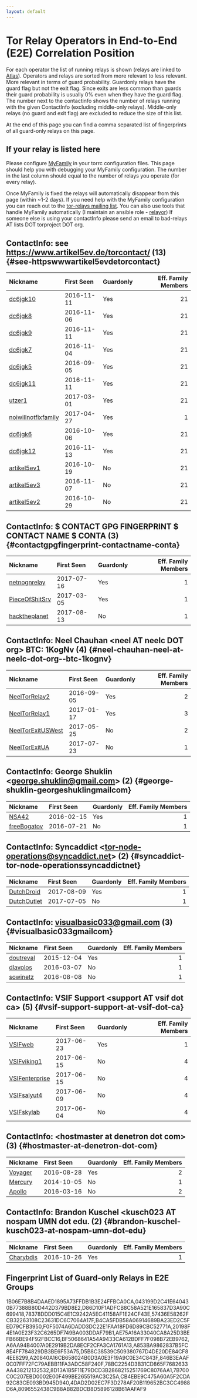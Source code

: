 ```yaml
---
layout: default
---
```



# Tor Relay Operators in End-to-End (E2E) Correlation Position

For each operator the list of running relays is shown (relays are linked to [Atlas](https://atlas.torproject.org)).
Operators and relays are sorted from more relevant to less relevant. More relevant in terms of guard probability.
Guardonly relays have the guard flag but not the exit flag.
Since exits are less common than guards their guard probability is usually 0% even when they have the guard flag.
The number next to the contactinfo shows the number of relays running with the given ContactInfo (excluding middle-only relays).
Middle-only relays (no guard and exit flag) are excluded to reduce the size of this list.

At the end of this page you can find a comma separated list of fingerprints of all guard-only relays on this page.

## If your relay is listed here
Please configure [MyFamily](https://www.torproject.org/docs/tor-manual.html.en#MyFamily) in your torrc configuration files.
This page should help you with debugging your MyFamily configuration. The number in the last column should equal to the number of
relays you operate (for every relay).

Once MyFamily is fixed the relays will automatically disappear from this page (within ~1-2 days).
If you need help with the MyFamily configuration you can reach out to the
[tor-relays mailing list](https://lists.torproject.org/cgi-bin/mailman/listinfo/tor-relays).
You can also use tools that handle MyFamily automatically (I maintain an ansible role - 
[relayor](https://medium.com/@nusenu/deploying-tor-relays-with-ansible-6612593fa34d))
If someone else is using your contactInfo please send an email to bad-relays AT lists DOT torproject DOT org.


## ContactInfo: see https://www.artikel5ev.de/torcontact/ (13) {#see-httpswwwartikel5evdetorcontact}

| Nickname                                                                                              | First Seen   | Guardonly   |   Eff. Family Members |
|:------------------------------------------------------------------------------------------------------|:-------------|:------------|----------------------:|
| [dc6jgk10](https://atlas.torproject.org/#details/D86D10F1ADFCB8C58A521E165837D3A90C699418)            | 2016-11-11   | Yes         |                    21 |
| [dc6jgk8](https://atlas.torproject.org/#details/1B06E7B8B4DAAED1895A73FFDB1B3E24FFBCA0CA)             | 2016-11-06   | Yes         |                    21 |
| [dc6jgk9](https://atlas.torproject.org/#details/78BC2254D3B31CD865F7682633AA438212132532)             | 2016-11-11   | Yes         |                    21 |
| [dc6jgk7](https://atlas.torproject.org/#details/F0F5074A6DADD3DC22E1FAA18FD6D89CBC52771A)             | 2016-11-04   | Yes         |                    21 |
| [dc6jgk5](https://atlas.torproject.org/#details/846B3EAAF0C07FF72FC79AEBB11FA3ADC58F240F)             | 2016-09-05   | Yes         |                    21 |
| [dc6jgk11](https://atlas.torproject.org/#details/7B700C0C207EBD0002E00F499BE265519AC3C25A)            | 2016-11-11   | Yes         |                    21 |
| [utzer1](https://atlas.torproject.org/#details/B4CA5FDB58A06914689BA23ED2C5FED79CFB3950)              | 2017-03-01   | Yes         |                    21 |
| [noiwillnotfixfamily](https://atlas.torproject.org/#details/4DAD2D02EC7F3D278AF20B119652BC3CC4988D6A) | 2017-04-27   | Yes         |                     1 |
| [dc6jgk6](https://atlas.torproject.org/#details/A6AA94B4007A0E2919B2DA8ECF2CFA3CA1761A13)             | 2016-10-06   | Yes         |                    21 |
| [dc6jgk12](https://atlas.torproject.org/#details/A853BA9862837B5FC8E4FF784829DB3BE6F53A75)            | 2016-11-13   | Yes         |                    21 |
| [artikel5ev1](https://atlas.torproject.org/#details/0BC8BA32CC3CB0F598E0C92778F7C0946DFBCE91)         | 2016-10-19   | No          |                    21 |
| [artikel5ev3](https://atlas.torproject.org/#details/7458E9E8AA636DE53F383575E41AA4A6227376D9)         | 2016-11-07   | No          |                    21 |
| [artikel5ev2](https://atlas.torproject.org/#details/DC2191663DD4BAECB34F949CCAC3FDA004CE5BCE)         | 2016-10-29   | No          |                    21 |

## ContactInfo: $ CONTACT GPG FINGERPRINT $ CONTACT NAME $ CONTA (3) {#contactgpgfingerprint-contactname-conta}

| Nickname                                                                                         | First Seen   | Guardonly   |   Eff. Family Members |
|:-------------------------------------------------------------------------------------------------|:-------------|:------------|----------------------:|
| [netnognrelay](https://atlas.torproject.org/#details/57436E58262FCB32263108C23631DC6C7064A17F)   | 2017-07-16   | Yes         |                     1 |
| [PieceOfShitSrv](https://atlas.torproject.org/#details/8D13A1B5F11E79DCD3B2868215251769C8076AA1) | 2017-03-05   | Yes         |                     1 |
| [hacktheplanet](https://atlas.torproject.org/#details/F484276FC3BFE743AEFDA937E25C26518D1226BE)  | 2017-08-13   | No          |                     1 |

## ContactInfo: Neel Chauhan &lt;neel AT neelc DOT org&gt; BTC: 1KogNv (4) {#neel-chauhan-neel-at-neelc-dot-org--btc-1kognv}

| Nickname                                                                                            | First Seen   | Guardonly   |   Eff. Family Members |
|:----------------------------------------------------------------------------------------------------|:-------------|:------------|----------------------:|
| [NeelTorRelay2](https://atlas.torproject.org/#details/D5B8C38539C509380767D4DE20DE84CF84EE8299)     | 2016-09-05   | Yes         |                     2 |
| [NeelTorRelay1](https://atlas.torproject.org/#details/A20840A16CB658024B0D3A0E3F19A9C0E34C843F)     | 2017-01-17   | Yes         |                     3 |
| [NeelTorExitUSWest](https://atlas.torproject.org/#details/0D8211D34F29F51D690303E319766E1B7C28BADB) | 2017-05-25   | No          |                     2 |
| [NeelTorExitUA](https://atlas.torproject.org/#details/976652C0FF243539B1A966F2C27F00C3724545C0)     | 2017-07-23   | No          |                     1 |

## ContactInfo: George Shuklin &lt;george.shuklin@gmail.com&gt; (2) {#george-shuklin-georgeshuklingmailcom}

| Nickname                                                                                      | First Seen   | Guardonly   |   Eff. Family Members |
|:----------------------------------------------------------------------------------------------|:-------------|:------------|----------------------:|
| [NSA42](https://atlas.torproject.org/#details/20198F4E1A0E23F32C6265DF749BA003DDAF79B1)       | 2016-02-15   | Yes         |                     1 |
| [freeBogatov](https://atlas.torproject.org/#details/CB6FF27F3A474F6A67D20683C9C97DC275F2658F) | 2016-07-21   | No          |                     1 |

## ContactInfo: Syncaddict &lt;tor-node-operations@syncaddict.net&gt; (2) {#syncaddict-tor-node-operationssyncaddictnet}

| Nickname                                                                                      | First Seen   | Guardonly   |   Eff. Family Members |
|:----------------------------------------------------------------------------------------------|:-------------|:------------|----------------------:|
| [DutchDroid](https://atlas.torproject.org/#details/BF5068641A54A9433CA612BDFF7F098B72EB9762)  | 2017-08-09   | Yes         |                     1 |
| [DutchOutlet](https://atlas.torproject.org/#details/F0AAF9279CF541144C374D4D60CDCFA45CDB86E3) | 2017-07-05   | No          |                     1 |

## ContactInfo: visualbasic033@gmail.com (3) {#visualbasic033gmailcom}

| Nickname                                                                                    | First Seen   | Guardonly   |   Eff. Family Members |
|:--------------------------------------------------------------------------------------------|:-------------|:------------|----------------------:|
| [doutreval](https://atlas.torproject.org/#details/CB4EBE9C475A60A5F2CDA92C83CE093BD945D940) | 2015-12-04   | Yes         |                     1 |
| [dlavolos](https://atlas.torproject.org/#details/6E41F9BC3FE626D1897865CE9A9335D09A8DA5FE)  | 2016-03-07   | No          |                     1 |
| [sowinetz](https://atlas.torproject.org/#details/A041B285B228241C3185483EEF42F0BC96D40BFB)  | 2016-08-08   | No          |                     1 |

## ContactInfo: VSIF Support &lt;support AT vsif dot ca&gt; (5) {#vsif-support-support-at-vsif-dot-ca}

| Nickname                                                                                         | First Seen   | Guardonly   |   Eff. Family Members |
|:-------------------------------------------------------------------------------------------------|:-------------|:------------|----------------------:|
| [VSIFweb](https://atlas.torproject.org/#details/78378DDD015C4E1C9242A5EC41158AF1E24CF43E)        | 2017-06-23   | Yes         |                     1 |
| [VSIFviking1](https://atlas.torproject.org/#details/1DEB985E3EEC0E7E0F6A887B417065E63522C5E2)    | 2017-06-15   | No          |                     4 |
| [VSIFenterprise](https://atlas.torproject.org/#details/59AE2B55941324B24354ADAAF971FC2C9F836963) | 2017-06-15   | No          |                     4 |
| [VSIFsalyut4](https://atlas.torproject.org/#details/D2461A903A754DEA625827AB333A2ECD06CE2E43)    | 2017-06-09   | No          |                     4 |
| [VSIFskylab](https://atlas.torproject.org/#details/F13B97699EF7328A6289E5C2540560903CBC79A8)     | 2017-06-04   | No          |                     4 |

## ContactInfo: &lt;hostmaster at denetron dot com&gt; (3) {#hostmaster-at-denetron-dot-com}

| Nickname                                                                                  | First Seen   | Guardonly   |   Eff. Family Members |
|:------------------------------------------------------------------------------------------|:-------------|:------------|----------------------:|
| [Voyager](https://atlas.torproject.org/#details/AE75A16A33040CA8A25D3BEFB66BE94F92FBCC16) | 2016-08-28   | Yes         |                     2 |
| [Mercury](https://atlas.torproject.org/#details/484CEAF51A37EC992645FB6257B2EBC4AE20D9B7) | 2014-10-05   | No          |                     1 |
| [Apollo](https://atlas.torproject.org/#details/9A630383897133B05DB56532ECC91214CF195F68)  | 2016-03-16   | No          |                     2 |

## ContactInfo: Brandon Kuschel &lt;kusch023 AT nospam UMN dot edu. (2) {#brandon-kuschel-kusch023-at-nospam-umn-dot-edu}

| Nickname                                                                                    | First Seen   | Guardonly   |   Eff. Family Members |
|:--------------------------------------------------------------------------------------------|:-------------|:------------|----------------------:|
| [Charybdis](https://atlas.torproject.org/#details/8096552438C9B8AB82BDCB8D5896128B61AAFAF9) | 2016-10-26   | Yes         |                     1 |


## Fingerprint List of Guard-only Relays in E2E Groups

1B06E7B8B4DAAED1895A73FFDB1B3E24FFBCA0CA,043199D2C41E640430B77388B80D442D379BD8E2,D86D10F1ADFCB8C58A521E165837D3A90C699418,78378DDD015C4E1C9242A5EC41158AF1E24CF43E,57436E58262FCB32263108C23631DC6C7064A17F,B4CA5FDB58A06914689BA23ED2C5FED79CFB3950,F0F5074A6DADD3DC22E1FAA18FD6D89CBC52771A,20198F4E1A0E23F32C6265DF749BA003DDAF79B1,AE75A16A33040CA8A25D3BEFB66BE94F92FBCC16,BF5068641A54A9433CA612BDFF7F098B72EB9762,A6AA94B4007A0E2919B2DA8ECF2CFA3CA1761A13,A853BA9862837B5FC8E4FF784829DB3BE6F53A75,D5B8C38539C509380767D4DE20DE84CF84EE8299,A20840A16CB658024B0D3A0E3F19A9C0E34C843F,846B3EAAF0C07FF72FC79AEBB11FA3ADC58F240F,78BC2254D3B31CD865F7682633AA438212132532,8D13A1B5F11E79DCD3B2868215251769C8076AA1,7B700C0C207EBD0002E00F499BE265519AC3C25A,CB4EBE9C475A60A5F2CDA92C83CE093BD945D940,4DAD2D02EC7F3D278AF20B119652BC3CC4988D6A,8096552438C9B8AB82BDCB8D5896128B61AAFAF9